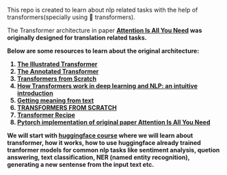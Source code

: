 This repo is created to learn about nlp related tasks with the help of transformers(specially using 🤗 transformers).

The Transformer architecture in paper <b>[Attention Is All You Need](https://arxiv.org/abs/1706.03762)<b> was originally designed for translation related tasks. 

Below are some resources to learn about the original architecture:
1. [The Illustrated Transformer](https://jalammar.github.io/illustrated-transformer/)
2. [The Annotated Transformer](https://nlp.seas.harvard.edu/2018/04/03/attention.html)
3. [Transformers from Scratch](https://e2eml.school/transformers.html)
4. [How Transformers work in deep learning and NLP: an intuitive introduction](https://theaisummer.com/transformer/)
5. [Getting meaning from text](https://peltarion.com/blog/data-science/self-attention-video)
6. [TRANSFORMERS FROM SCRATCH](http://peterbloem.nl/blog/transformers)
7. [Transformer Recipe](https://github.com/dair-ai/Transformers-Recipe)
8. [Pytorch implementation of original paper Attention Is All You Need](https://github.com/gordicaleksa/pytorch-original-transformer)



We will start with [huggingface course](https://huggingface.co/course/chapter1/1) where we will learn about transformer, how it works, how to use huggingface already trained tranformer models for common nlp tasks like sentiment analysis, quetion answering, text classification, NER (named entity recognition), generating a new sentense from the input text etc.


